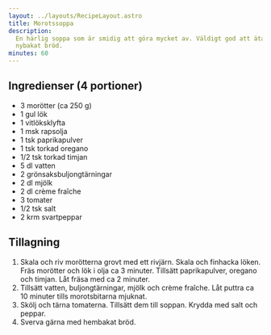 ```yaml
---
layout: ../layouts/RecipeLayout.astro
title: Morotssoppa
description:
  En härlig soppa som är smidig att göra mycket av. Väldigt god att äta med
  nybakat bröd.
minutes: 60
---
```


## Ingredienser (4 portioner)

- 3 morötter (ca 250 g)
- 1 gul lök
- 1 vitlöksklyfta
- 1 msk rapsolja
- 1 tsk paprikapulver
- 1 tsk torkad oregano
- 1/2 tsk torkad timjan
- 5 dl vatten
- 2 grönsaksbuljongtärningar
- 2 dl mjölk
- 2 dl crème fraîche
- 3 tomater
- 1/2 tsk salt
- 2 krm svartpeppar

## Tillagning

1. Skala och riv morötterna grovt med ett rivjärn. Skala och finhacka löken.
   Fräs morötter och lök i olja ca 3 minuter. Tillsätt paprikapulver, oregano och
   timjan. Låt fräsa med ca 2 minuter.
1. Tillsätt vatten, buljongtärningar, mjölk och crème fraîche. Låt puttra ca 10
   minuter tills morotsbitarna mjuknat.
1. Skölj och tärna tomaterna. Tillsätt dem till soppan. Krydda med salt och
   peppar.
1. Sverva gärna med hembakat bröd.
